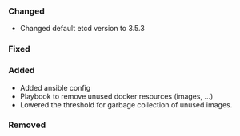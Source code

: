 ### Changed

- Changed default etcd version to 3.5.3

### Fixed

### Added

- Added ansible config
- Playbook to remove unused docker resources (images, ...)
- Lowered the threshold for garbage collection of unused images.

### Removed
